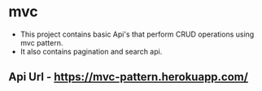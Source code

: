 # mvc
- This project contains basic Api's that perform CRUD operations using mvc pattern.
- It also contains pagination and search api.

## Api Url - https://mvc-pattern.herokuapp.com/
